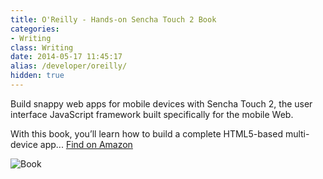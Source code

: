 ```yaml
---
title: O'Reilly - Hands-on Sencha Touch 2 Book
categories: 
- Writing
class: Writing
date: 2014-05-17 11:45:17
alias: /developer/oreilly/
hidden: true
---
```


Build snappy web apps for mobile devices with Sencha Touch 2, the user interface JavaScript framework built specifically for the mobile Web.

With this book, you’ll learn how to build a complete HTML5-based multi-device app...
<a href="https://www.amazon.com/_/dp/144936652X?tag=oreilly20-20">Find on Amazon</a>

<!-- more --> 

![Book](/images/leeboonstra-book.png)
